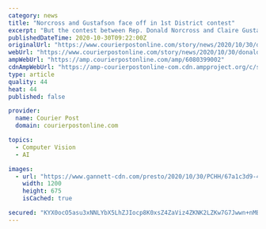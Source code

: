 ```yaml
---
category: news
title: "Norcross and Gustafson face off in 1st District contest"
excerpt: "But the contest between Rep. Donald Norcross and Claire Gustafson also reflects the unprecedented impact of COVID-19 pandemic, with many voters — particularly Democrats — casting ballots early by mail or dropbox."
publishedDateTime: 2020-10-30T09:22:00Z
originalUrl: "https://www.courierpostonline.com/story/news/2020/10/30/donald-norcross-claire-gustafson-first-district-congress/6080399002/"
webUrl: "https://www.courierpostonline.com/story/news/2020/10/30/donald-norcross-claire-gustafson-first-district-congress/6080399002/"
ampWebUrl: "https://amp.courierpostonline.com/amp/6080399002"
cdnAmpWebUrl: "https://amp-courierpostonline-com.cdn.ampproject.org/c/s/amp.courierpostonline.com/amp/6080399002"
type: article
quality: 44
heat: 44
published: false

provider:
  name: Courier Post
  domain: courierpostonline.com

topics:
  - Computer Vision
  - AI

images:
  - url: "https://www.gannett-cdn.com/presto/2020/10/30/PCHH/67a1c3d9-4996-40e9-9cda-57912dc584e8-DSC_1187_2.JPG?auto=webp&crop=5108,2874,x0,y334&format=pjpg&width=1200"
    width: 1200
    height: 675
    isCached: true

secured: "KYX0ocO5asu3xNNLYbX5LhZJIocp8K0xsZ4ZaViz4ZKNK2LZKw7G7Jwwn+nMBZbCUFAKFSPEfQiZC5iuqfhZGBnlLO4hhudSWuKkvisLquaXv719bKmwh/RaBknV2Ey6h4wsVYmx51zFFsRtV6bUPouy8cQYSjVXW92AFZb6Cs8T/4ihMCI5OI0LYu0e1/jH/4wfXySk/NpW71EhG0v1LlF2cdd3tL3y62JeYhGKjxQar3KonTD/Enm16xjkz9rVebUEhucbw/aiA1G8khujm/ICVuvXS3iiN/N9PJkeQXo501g86KGZv+HXM2lgaiOjOLax/J1bhrzLflIoay4xMhvSeGCzPLQXyc8fBOANa+Q=;eLozAi70ksJ1bcHQOx6ZYw=="
---
```


